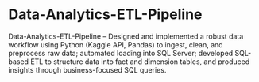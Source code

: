 # Data-Analytics-ETL-Pipeline
Data-Analytics-ETL-Pipeline – Designed and implemented a robust data workflow using Python (Kaggle API, Pandas) to ingest, clean, and preprocess raw data; automated loading into SQL Server; developed SQL-based ETL to structure data into fact and dimension tables, and produced insights through business-focused SQL queries.
